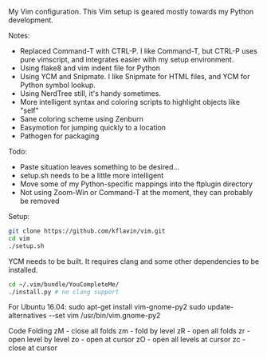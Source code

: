My Vim configuration.  This Vim setup is geared mostly towards my Python development.

Notes:
- Replaced Command-T with CTRL-P.  I like Command-T, but CTRL-P uses pure vimscript, and integrates easier with my setup environment.
- Using flake8 and vim indent file for Python
- Using YCM and Snipmate.  I like Snipmate for HTML files, and YCM for Python symbol lookup.
- Using NerdTree still, it's handy sometimes.
- More intelligent syntax and coloring scripts to highlight objects like "self"
- Sane coloring scheme using Zenburn
- Easymotion for jumping quickly to a location
- Pathogen for packaging

Todo:
- Paste situation leaves something to be desired...
- setup.sh needs to be a little more intelligent
- Move some of my Python-specific mappings into the ftplugin directory
- Not using Zoom-Win or Command-T at the moment, they can probably be removed

Setup:
```bash
git clone https://github.com/kflavin/vim.git
cd vim
./setup.sh
```

YCM needs to be built.  It requires clang and some other dependencies to be installed.
```bash
cd ~/.vim/bundle/YouCompleteMe/
./install.py # no clang support
```

For Ubuntu 16.04:
sudo apt-get install vim-gnome-py2
sudo update-alternatives --set vim /usr/bin/vim.gnome-py2



Code Folding
zM - close all folds
zm - fold by level
zR - open all folds
zr - open level by level
zo - open at cursor
zO - open all levels at cursor
zc - close at cursor
